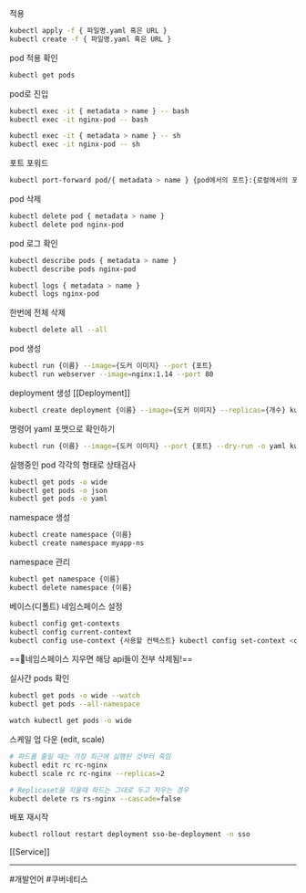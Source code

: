적용 
```bash
kubectl apply -f { 파일명.yaml 혹은 URL }
kubectl create -f { 파일명.yaml 혹은 URL }
```

pod 적용 확인 
```bash
kubectl get pods
```

pod로 진입
```bash
kubectl exec -it { metadata > name } -- bash
kubectl exec -it nginx-pod -- bash

kubectl exec -it { metadata > name } -- sh
kubectl exec -it nginx-pod -- sh
```

포트 포워드
```bash
kubectl port-forward pod/{ metadata > name } {pod에서의 포트}:{로컬에서의 포트} kubectl port-forward pod/nginx-pod 80:80
```

pod 삭제
```bash
kubectl delete pod { metadata > name }
kubectl delete pod nginx-pod
```

pod 로그 확인
```bash
kubectl describe pods { metadata > name }
kubectl describe pods nginx-pod

kubectl logs { metadata > name }
kubectl logs nginx-pod
```

한번에 전체 삭제
```bash
kubectl delete all --all
```

pod 생성
```bash
kubectl run {이름} --image={도커 이미지} --port {포트}
kubectl run webserver --image=nginx:1.14 --port 80
```

deployment 생성 [[Deployment]]
```bash
kubectl create deployment {이름} --image={도커 이미지} --replicas={개수} kubectl create deployment myapp --image=httpd --replicas=3
```

명령어 yaml 포맷으로 확인하기
```bash
kubectl run {이름} --image={도커 이미지} --port {포트} --dry-run -o yaml kubectl run webserver --image=nginx:1.14 --port 80 --dry-run -o yaml kubectl run webserver --image=nginx:1.14 --port 80 --dry-run -o yaml > webserver-pod.yaml
```

실행중인 pod 각각의 형태로 상태검사
```bash
kubectl get pods -o wide
kubectl get pods -o json
kubectl get pods -o yaml
```

namespace 생성
```bash
kubectl create namespace {이름}
kubectl create namespace myapp-ns
```

namespace 관리
```bash
kubectl get namespace {이름}
kubectl delete namespace {이름}
```

베이스(디폴트) 네임스페이스 설정
```bash
kubectl config get-contexts
kubectl config current-context
kubectl config use-context {사용할 컨텍스트} kubectl config set-context <context-name> --cluster=<cluster-name> --user=<user-name> --namespace=<namespace>
```

==🔴네임스페이스 지우면 해당 api들이 전부 삭제됨!==

실사간 pods 확인
```bash
kubectl get pods -o wide --watch
kubectl get pods --all-namespace

watch kubectl get pods -o wide
```

스케일 업 다운 (edit, scale)
```bash
# 파드를 줄일 때는 가장 최근에 싫행된 것부터 죽임
kubectl edit rc rc-nginx
kubectl scale rc rc-nginx --replicas=2
```


```bash
# Replicaset을 지울때 파드는 그대로 두고 지우는 경우 
kubectl delete rs rs-nginx --cascade=false
```

배포 재시작
```bash
kubectl rollout restart deployment sso-be-deployment -n sso
```


[[Service]]


---

#개발언어 #쿠버네티스